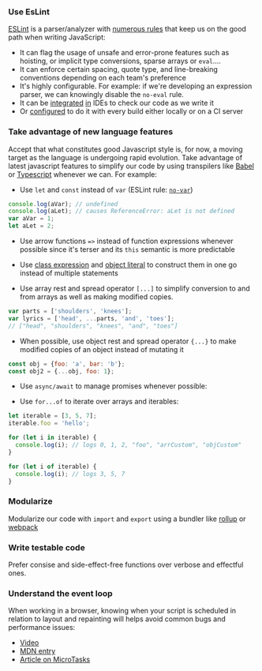 
### Use EsLint

[ESLint]((http://eslint.org/)) is a parser/analyzer with [numerous rules](http://eslint.org/docs/rules/) that keep us on the good path when writing JavaScript:

- It can flag the usage of unsafe and error-prone features such as hoisting, or implicit type conversions, sparse arrays or `eval`....
- It can enforce certain spacing, quote type, and line-breaking conventions depending on each team's preference
- It's highly configurable. For example: if we're developing an expression parser, we can knowingly disable the `no-eval` rule.
- It can be [integrated](https://marketplace.visualstudio.com/items?itemName=dbaeumer.vscode-eslint) [in](http://www.sublimelinter.com/en/latest/) IDEs to check our code as we write it
- Or [configured](https://github.com/MoOx/eslint-loader) to do it with every build either locally or on a CI server

### Take advantage of new language features
Accept that what constitutes good Javascript style is, for now, a moving target as the language is undergoing rapid evolution.
Take advantage of latest javascript features to simplify our code by using transpilers like [Babel](http://babeljs.io/) or [Typescript](https://www.typescriptlang.org/) whenever we can. For example:

- Use `let` and `const` instead of `var` (ESLint rule: [`no-var`](http://eslint.org/docs/rules/no-var))
```js
console.log(aVar); // undefined
console.log(aLet); // causes ReferenceError: aLet is not defined
var aVar = 1;
let aLet = 2;
```

- Use arrow functions `=>` instead of function expressions whenever possible since it's terser and its `this` semantic is more predictable

- Use [class expression](https://developer.mozilla.org/en-US/docs/Web/JavaScript/Reference/Operators/class) and [object literal](https://developer.mozilla.org/en-US/docs/Web/JavaScript/Reference/Operators/Object_initializer) to construct them in one go instead of multiple statements 

- Use array rest and spread operator `[...]` to simplify conversion to and from arrays as well as making modified copies.

```js
var parts = ['shoulders', 'knees']; 
var lyrics = ['head', ...parts, 'and', 'toes']; 
// ["head", "shoulders", "knees", "and", "toes"]
```

- When possible, use object rest and spread operator `{...}` to make modified copies of an object instead of mutating it

```js
const obj = {foo: 'a', bar: 'b'};
const obj2 = {...obj, foo: 1};
```

- Use `async/await` to manage promises whenever possible:

- Use `for...of` to iterate over arrays and iterables:

```js
let iterable = [3, 5, 7];
iterable.foo = 'hello';

for (let i in iterable) {
  console.log(i); // logs 0, 1, 2, "foo", "arrCustom", "objCustom"
}

for (let i of iterable) {
  console.log(i); // logs 3, 5, 7
}
```

### Modularize

Modularize our code with `import` and `export` using a bundler like [rollup](https://rollupjs.org/) or [webpack](https://webpack.js.org/)

### Write testable code

Prefer consise and side-effect-free functions over verbose and effectful ones.

### Understand the event loop

When working in a browser, knowing when your script is scheduled in relation to layout and repainting will helps avoid common bugs and performance issues:

- [Video](https://www.youtube.com/watch?v=8aGhZQkoFbQ)
- [MDN entry](https://developer.mozilla.org/en/docs/Web/JavaScript/EventLoop/)
- [Article on MicroTasks](https://jakearchibald.com/2015/tasks-microtasks-queues-and-schedules/)

